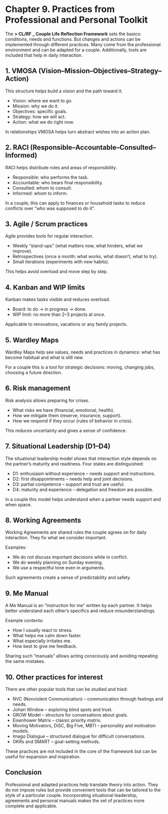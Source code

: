 # Chapter 9. Practices from Professional and Personal Toolkit

The **> CL/RF _ Couple Life Reflection Framework** sets the basics: conditions, needs and functions. But changes and actions can be implemented through different practices. Many come from the professional environment and can be adapted for a couple. Additionally, tools are included that help in daily interaction.

## 1. VMOSA (Vision–Mission–Objectives–Strategy–Action)

This structure helps build a vision and the path toward it.

- Vision: where we want to go.
- Mission: why we do it.
- Objectives: specific goals.
- Strategy: how we will act.
- Action: what we do right now.

In relationships VMOSA helps turn abstract wishes into an action plan.

## 2. RACI (Responsible–Accountable–Consulted–Informed)

RACI helps distribute roles and areas of responsibility.

- Responsible: who performs the task.
- Accountable: who bears final responsibility.
- Consulted: whom to consult.
- Informed: whom to inform.

In a couple, this can apply to finances or household tasks to reduce conflicts over “who was supposed to do it”.

## 3. Agile / Scrum practices

Agile provides tools for regular interaction.

- Weekly “stand-ups” (what matters now, what hinders, what we improve).
- Retrospectives (once a month: what works, what doesn’t, what to try).
- Small iterations (experiments with new habits).

This helps avoid overload and move step by step.

## 4. Kanban and WIP limits

Kanban makes tasks visible and reduces overload.

- Board: to do → in progress → done.
- WIP limit: no more than 2–3 projects at once.

Applicable to renovations, vacations or any family projects.

## 5. Wardley Maps

Wardley Maps help see values, needs and practices in dynamics: what has become habitual and what is still new.

For a couple this is a tool for strategic decisions: moving, changing jobs, choosing a future direction.

## 6. Risk management

Risk analysis allows preparing for crises.

- What risks we have (financial, emotional, health).
- How we mitigate them (reserve, insurance, support).
- How we respond if they occur (rules of behavior in crisis).

This reduces uncertainty and gives a sense of confidence.

## 7. Situational Leadership (D1–D4)

The situational leadership model shows that interaction style depends on the partner’s maturity and readiness. Four states are distinguished:

- D1: enthusiasm without experience – needs support and instructions.
- D2: first disappointments – needs help and joint decisions.
- D3: partial competence – support and trust are useful.
- D4: maturity and experience – delegation and freedom are possible.

In a couple this model helps understand when a partner needs support and when space.

## 8. Working Agreements

Working Agreements are shared rules the couple agrees on for daily interaction. They fix what we consider important.

Examples:

- We do not discuss important decisions while in conflict.
- We do weekly planning on Sunday evening.
- We use a respectful tone even in arguments.

Such agreements create a sense of predictability and safety.

## 9. Me Manual

A Me Manual is an “instruction for me” written by each partner. It helps better understand each other’s specifics and reduce misunderstandings.

Example contents:

- How I usually react to stress.
- What helps me calm down faster.
- What especially irritates me.
- How best to give me feedback.

Sharing such “manuals” allows acting consciously and avoiding repeating the same mistakes.

## 10. Other practices for interest

There are other popular tools that can be studied and tried:

- NVC (Nonviolent Communication) – communication through feelings and needs.
- Johari Window – exploring blind spots and trust.
- GROW Model – structure for conversations about goals.
- Eisenhower Matrix – classic priority matrix.
- Moving Motivators, DiSC, Big Five, MBTI – personality and motivation models.
- Imago Dialogue – structured dialogue for difficult conversations.
- OKRs and SMART – goal-setting methods.

These practices are not included in the core of the framework but can be useful for expansion and inspiration.

## Conclusion

Professional and adapted practices help translate theory into action. They do not impose rules but provide convenient tools that can be tailored to the style of a particular couple. Incorporating situational leadership, agreements and personal manuals makes the set of practices more complete and applicable.
